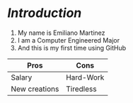 # *Introduction*

1. My name is Emiliano Martinez
2. I am a Computer Engineered Major
3. And this is my first time using GitHub

| Pros | Cons |
| ---------- | --------- |
| Salary | Hard-Work |
| New creations | Tiredless  |

